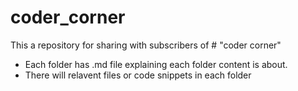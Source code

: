 # coder_corner
This a repository for sharing with subscribers of # "coder corner"

- Each folder has .md file explaining each folder content is about.
- There will relavent files or code snippets in each folder
